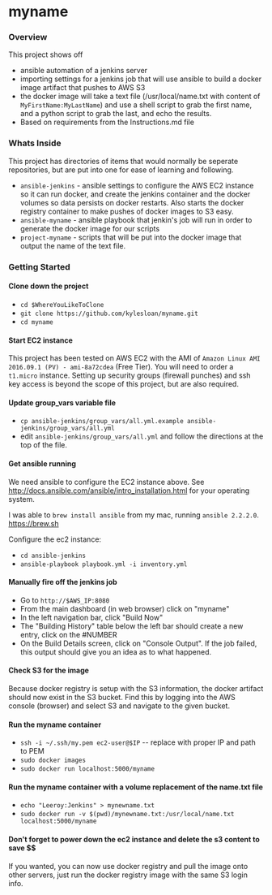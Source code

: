 # myname


### Overview
This project shows off 
* ansible automation of a jenkins server
* importing settings for a jenkins job that will use ansible to build a docker image artifact that pushes to AWS S3
* the docker image will take a text file (/usr/local/name.txt with content of `MyFirstName:MyLastName`) and use a shell script to grab the first name, and a python script to grab the last, and echo the results.
* Based on requirements from the Instructions.md file

### Whats Inside
This project has directories of items that would normally be seperate repositories, but are put into one for ease of learning and following.
* `ansible-jenkins` - ansible settings to configure the AWS EC2 instance so it can run docker, and create the jenkins container and the docker volumes so data persists on docker restarts.  Also starts the docker registry container to make pushes of docker images to S3 easy.
* `ansible-myname` - ansible playbook that jenkin's job will run in order to generate the docker image for our scripts
* `project-myname` - scripts that will be put into the docker image that output the name of the text file.

### Getting Started

#### Clone down the project

* `cd $WhereYouLikeToClone`
* `git clone https://github.com/kylesloan/myname.git`
* `cd myname`

#### Start EC2 instance
This project has been tested on AWS EC2 with the AMI of `Amazon Linux AMI 2016.09.1 (PV) - ami-8a72cdea` (Free Tier). You will need to order a `t1.micro` instance.  Setting up security groups (firewall punches) and ssh key access is beyond the scope of this project, but are also required.

#### Update group_vars variable file
* `cp ansible-jenkins/group_vars/all.yml.example ansible-jenkins/group_vars/all.yml`
* edit `ansible-jenkins/group_vars/all.yml` and follow the directions at the top of the file.


#### Get ansible running
We need ansible to configure the EC2 instance above.  See http://docs.ansible.com/ansible/intro_installation.html for your operating system.

I was able to `brew install ansible` from my mac, running `ansible 2.2.2.0`.  https://brew.sh

Configure the ec2 instance:

* `cd ansible-jenkins`
* `ansible-playbook playbook.yml -i inventory.yml`

#### Manually fire off the jenkins job

* Go to `http://$AWS_IP:8080`
* From the main dashboard (in web browser) click on "myname"
* In the left navigation bar, click "Build Now"
* The "Building History" table below the left bar should create a new entry, click on the #NUMBER
* On the Build Details screen, click on "Console Output".  If the job failed, this output should give you an idea as to what happened.

#### Check S3 for the image

Because docker registry is setup with the S3 information, the docker artifact should now exist in the S3 bucket.  Find this by logging into the AWS console (browser) and select S3 and navigate to the given bucket.


#### Run the myname container

* `ssh -i ~/.ssh/my.pem ec2-user@$IP` -- replace with proper IP and path to PEM
* `sudo docker images`
* `sudo docker run localhost:5000/myname`

#### Run the myname container with a volume replacement of the name.txt file

* `echo "Leeroy:Jenkins" > mynewname.txt`
* `sudo docker run -v $(pwd)/mynewname.txt:/usr/local/name.txt localhost:5000/myname`

#### Don't forget to power down the ec2 instance and delete the s3 content to save $$


If you wanted, you can now use docker registry and pull the image onto other servers, just run the docker registry image with the same S3 login info.
